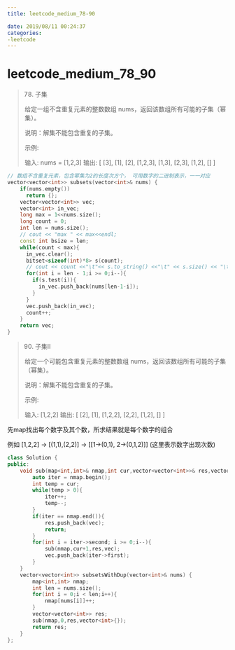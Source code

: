 ```yaml
---
title: leetcode_medium_78-90

date: 2019/08/11 00:24:37
categories:
-leetcode
---
```


# leetcode_medium_78_90

>78. 子集
>
>给定一组不含重复元素的整数数组 nums，返回该数组所有可能的子集（幂集）。
>
>说明：解集不能包含重复的子集。
>
>示例:
>
>输入: nums = [1,2,3]
>输出:
>[
>  [3],
>  [1],
>  [2],
>  [1,2,3],
>  [1,3],
>  [2,3],
>  [1,2],
>  []
>]

```c++
// 数组不含重复元素，包含幂集为2的长度次方个， 可用数字的二进制表示，一一对应
vector<vector<int>> subsets(vector<int>& nums) {
    if(nums.empty())
      return {};
    vector<vector<int>> vec;
    vector<int> in_vec;
    long max = 1<<nums.size();
    long count = 0;
    int len = nums.size();
    // cout << "max " << max<<endl;
    const int bsize = len;
    while(count < max){
      in_vec.clear();
      bitset<sizeof(int)*8> s(count);
      // cout << count <<"\t"<< s.to_string() <<"\t" << s.size() << "\t" << len << "\t";
      for(int i = len - 1;i >= 0;i--){
        if(s.test(i)){
          in_vec.push_back(nums[len-1-i]);
        }
      }
      vec.push_back(in_vec);
      count++;
    }
    return vec;
}

```



>90. 子集Ⅱ
>
>给定一个可能包含重复元素的整数数组 nums，返回该数组所有可能的子集（幂集）。
>
>说明：解集不能包含重复的子集。
>
>示例:
>
>输入: [1,2,2]
>输出:
>[
>  [2],
>  [1],
>  [1,2,2],
>  [2,2],
>  [1,2],
>  []
>]

 

先map找出每个数字及其个数，所求结果就是每个数字的组合

例如 [1,2,2] -> [(1,1),(2,2)] -> [[1->(0,1), 2->(0,1,2)]] (这里表示数字出现次数)

```c++
class Solution {
public:
    void sub(map<int,int>& nmap,int cur,vector<vector<int>>& res,vector<int> vec){
        auto iter = nmap.begin();
        int temp = cur;
        while(temp > 0){
            iter++;
            temp--;
        }
        if(iter == nmap.end()){
            res.push_back(vec);
            return;
        }
        for(int i = iter->second; i >= 0;i--){
            sub(nmap,cur+1,res,vec);
            vec.push_back(iter->first);
        }
    }
    vector<vector<int>> subsetsWithDup(vector<int>& nums) {
        map<int,int> nmap;
        int len = nums.size();
        for(int i = 0;i < len;i++){
            nmap[nums[i]]++;
        }
        vector<vector<int>> res;
        sub(nmap,0,res,vector<int>{});
        return res;
    }
};
```

